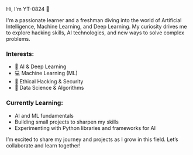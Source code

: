 Hi, I'm YT-0824 👋

I'm a passionate learner and a freshman diving into the world of Artificial Intelligence, Machine Learning, and Deep Learning. My curiosity drives me to explore hacking skills, AI technologies, and new ways to solve complex problems.

### Interests:
- 🤖 AI & Deep Learning
- 💻 Machine Learning (ML)
- 🔐 Ethical Hacking & Security
- 🧠 Data Science & Algorithms

### Currently Learning:
- AI and ML fundamentals
- Building small projects to sharpen my skills
- Experimenting with Python libraries and frameworks for AI

I’m excited to share my journey and projects as I grow in this field. Let’s collaborate and learn together!


